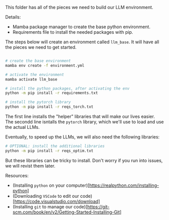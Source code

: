 This folder has all of the pieces we need to build our LLM environment.  

Details:
- Mamba package manager to create the base python environment.  
- Requirements file to install the needed packages with pip.  


The steps below will create an environment called `llm_base`. It will have all the pieces we need to get started. 
```bash

# create the base environment
mamba env create -f environment.yml

# activate the environment
mamba activate llm_base

# install the python packages, after activating the env
python -m pip install -r requirements.txt  

# install the pytorch library
python -m pip install -r reqs_torch.txt
```  

The first line installs the "helper" libraries that will make our lives easier.  
The secondd line isntalls the `pytorch` library, which we'll use to load and use the actual LLMs.  

Eventually, to speed up the LLMs, we will also need the following libraries:  
```bash
# OPTIONAL: install the additional libraries
python -m pip install -r reqs_optim.txt
```   

But these libraries can be tricky to install. Don't worry if you run into issues, we will revist them later.  




Resources:  
- (Installing `python` on your computer)[https://realpython.com/installing-python]
- (Downloading `VSCode` to edit our code)[https://code.visualstudio.com/download]
- (Installing `git` to manage our code)[https://git-scm.com/book/en/v2/Getting-Started-Installing-Git]

